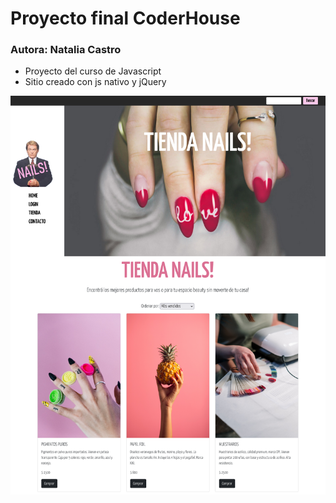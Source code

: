 # Proyecto final CoderHouse

### Autora: Natalia Castro

- Proyecto del curso de Javascript
- Sitio creado con js nativo y jQuery

![](https://github.com/NatiCastro/ncastro-entrega-final/blob/main/img/ScreenshotBeauty%20Nails.png)
